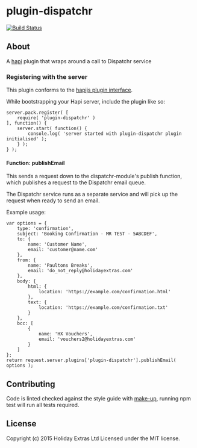 # plugin-dispatchr

[![Build Status](https://api.shippable.com/projects/55f495c61895ca447414ddec/badge?branchName=master)](https://app.shippable.com/projects/55f495c61895ca447414ddec/builds/latest)

## About

A [hapi](http://hapijs.com/) plugin that wraps around a call to Dispatchr service


### Registering with the server

This plugin conforms to the [hapijs plugin interface](http://hapijs.com/api#plugin-interface).

While bootstrapping your Hapi server, include the plugin like so:

```
server.pack.register( [
	require( 'plugin-dispatchr' )
], function() {
	server.start( function() {
		console.log( 'server started with plugin-dispatchr plugin initialised' );
	} );
} );
```

#### Function: publishEmail

This sends a request down to the dispatchr-module's publish function, which publishes a request to the Dispatchr email queue. 

The Dispatchr service runs as a separate service and will pick up the request when ready to send an email.

Example usage:

```
var options = {
	type: 'confirmation',
	subject: 'Booking Confirmation - MR TEST - 5ABCDEF',
	to: {
		name: 'Customer Name',
		email: 'customer@name.com'
	},
	from: {
		name: 'Paultons Breaks',
		email: 'do_not_reply@holidayextras.com'
	},
	body: {
		html: {
			location: 'https://example.com/confirmation.html'
		},
		text: {
			location: 'https://example.com/confirmation.txt'
		}
	},
	bcc: [
		{
			name: 'HX Vouchers',
			email: 'vouchers2@holidayextras.com'
		}
	]
};
return request.server.plugins['plugin-dispatchr'].publishEmail( options );

```

## Contributing

Code is linted checked against the style guide with [make-up](https://github.com/holidayextras/make-up), running npm test will run all tests required.

## License
Copyright (c) 2015 Holiday Extras Ltd
Licensed under the MIT license.
